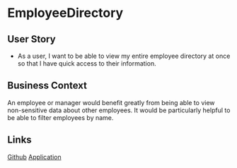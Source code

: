# EmployeeDirectory

## User Story

* As a user, I want to be able to view my entire employee directory at once so that I have quick access to their information.

## Business Context

An employee or manager would benefit greatly from being able to view non-sensitive data about other employees. It would be particularly helpful to be able to filter employees by name.

## Links
[Github](https://github.com/whit3hat/Employee-Directory)
[Application](https://aqueous-spire-95907.herokuapp.com/)